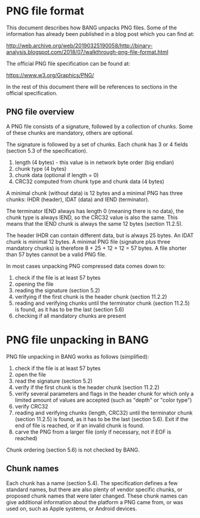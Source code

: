 # PNG file format

This document describes how BANG unpacks PNG files. Some of the information has
already been published in a blog post which you can find at:

<http://web.archive.org/web/20190325190058/http://binary-analysis.blogspot.com/2018/07/walkthrough-png-file-format.html>

The official PNG file specification can be found at:

<https://www.w3.org/Graphics/PNG/>

In the rest of this document there will be references to sections in the
official specification.

## PNG file overview

A PNG file consists of a signature, followed by a collection of chunks. Some
of these chunks are mandatory, others are optional.

The signature is followed by a set of chunks. Each chunk has 3 or 4 fields
(section 5.3 of the specification).

1. length (4 bytes) - this value is in network byte order (big endian)
1. chunk type (4 bytes)
1. chunk data (optional if length = 0)
1. CRC32 computed from chunk type and chunk data (4 bytes)

A minimal chunk (without data) is 12 bytes and a minimal PNG has three chunks:
IHDR (header), IDAT (data) and IEND (terminator).

The terminator IEND always has length 0 (meaning there is no data), the chunk
type is always IEND, so the CRC32 value is also the same. This means that the
IEND chunk is always the same 12 bytes (section 11.2.5).

The header IHDR can contain different data, but is always 25 bytes. An IDAT
chunk is minimal 12 bytes. A minimal PNG file (signature plus three mandatory
chunks) is therefore 8 + 25 + 12 + 12 = 57 bytes. A file shorter than 57 bytes
cannot be a valid PNG file.

In most cases unpacking PNG compressed data comes down to:

1. check if the file is at least 57 bytes
2. opening the file
3. reading the signature (section 5.2)
4. verifying if the first chunk is the header chunk (section 11.2.2)
5. reading and verifying chunks until the terminator chunk (section 11.2.5) is
  found, as it has to be the last (section 5.6)
6. checking if all mandatory chunks are present

# PNG file unpacking in BANG

PNG file unpacking in BANG works as follows (simplified):

1. check if the file is at least 57 bytes
2. open the file
3. read the signature (section 5.2)
4. verify if the first chunk is the header chunk (section 11.2.2)
5. verify several parameters and flags in the header chunk for which only a limited amount of values are accepted (such as "depth" or "color type")
6. verify CRC32
7. reading and verifying chunks (length, CRC32) until the terminator chunk (section 11.2.5) is found, as it has to be the last (section 5.6). Exit if the end of file is reached, or if an invalid chunk is found.
8. carve the PNG from a larger file (only if necessary, not if EOF is reached)

Chunk ordering (section 5.6) is not checked by BANG.

## Chunk names

Each chunk has a name (section 5.4). The specification defines a few standard
names, but there are also plenty of vendor specific chunks, or proposed chunk
names that were later changed. These chunk names can give additional
information about the platform a PNG came from, or was used on, such as Apple
systems, or Android devices.
